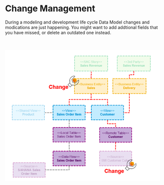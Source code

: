 # Change Management

During a modeling and development life cycle Data Model changes and modications are just happening. You might want to add addtional fields that you have missed, or delete an outdated one instead. 

<br><br>![](/exercises/ex1/images/cm_01.png)

